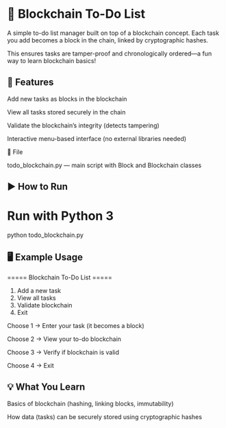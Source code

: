 

# 📝 Blockchain To-Do List

A simple to-do list manager built on top of a blockchain concept.
Each task you add becomes a block in the chain, linked by cryptographic hashes.

This ensures tasks are tamper-proof and chronologically ordered—a fun way to learn blockchain basics!

## 🚀 Features

Add new tasks as blocks in the blockchain

View all tasks stored securely in the chain

Validate the blockchain’s integrity (detects tampering)

Interactive menu-based interface (no external libraries needed)

📂 File

todo_blockchain.py — main script with Block and Blockchain classes

## ▶️ How to Run
# Run with Python 3
python todo_blockchain.py

## 🖥️ Example Usage
===== Blockchain To-Do List =====
1. Add a new task
2. View all tasks
3. Validate blockchain
4. Exit


Choose 1 → Enter your task (it becomes a block)

Choose 2 → View your to-do blockchain

Choose 3 → Verify if blockchain is valid

Choose 4 → Exit

## 💡 What You Learn

Basics of blockchain (hashing, linking blocks, immutability)

How data (tasks) can be securely stored using cryptographic hashes
